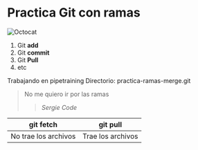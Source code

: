 # Practica Git con ramas
![Octocat](https://cameronmcefee.com/img/work/the-octocat/codercat.jpg)

1. Git **add**
2. Git **commit**
3. Git **Pull**
4. etc

Trabajando en pipetraining
Directorio: practica-ramas-merge.git

> No me quiero ir por las ramas
> >*Sergie Code*

|git fetch|git pull  |
|--|--|
| No trae los archivos | Trae los archivos |
